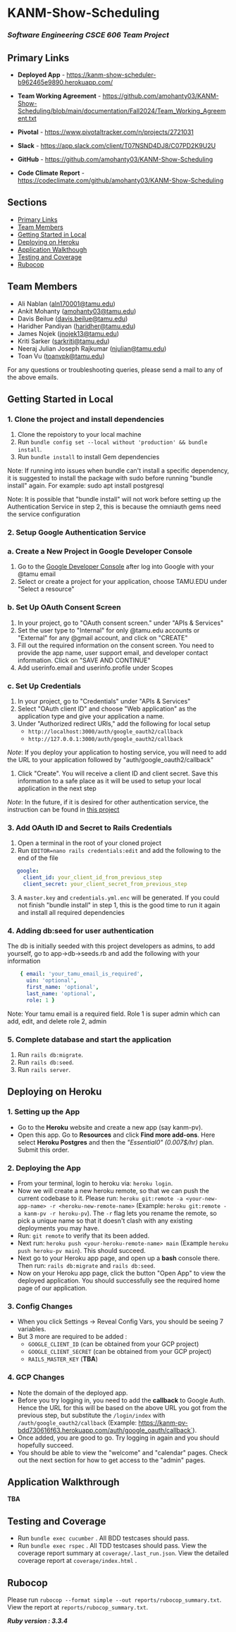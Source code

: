 # KANM-Show-Scheduling

### *Software Engineering CSCE 606 Team Project*

## Primary Links

- **Deployed App** - https://kanm-show-scheduler-b962465e9890.herokuapp.com/

- **Team Working Agreement** - https://github.com/amohanty03/KANM-Show-Scheduling/blob/main/documentation/Fall2024/Team_Working_Agreement.txt

- **Pivotal** - https://www.pivotaltracker.com/n/projects/2721031

- **Slack** - https://app.slack.com/client/T07NSND4DJ8/C07PD2K9U2U

- **GitHub** - https://github.com/amohanty03/KANM-Show-Scheduling

- **Code Climate Report** - https://codeclimate.com/github/amohanty03/KANM-Show-Scheduling


## Sections
- [Primary Links](#primary-links)
- [Team Members](#team-members)
- [Getting Started in Local](#getting-started-in-local)
- [Deploying on Heroku](#deploying-on-heroku)
- [Application Walkthough](#application-walkthrough)
- [Testing and Coverage](#testing-and-coverage)
- [Rubocop](#rubocop)


## Team Members

- Ali Nablan (aln170001@tamu.edu)
- Ankit Mohanty (amohanty03@tamu.edu)
- Davis Beilue (davis.beilue@tamu.edu)
- Haridher Pandiyan (haridher@tamu.edu)
- James Nojek (jnojek13@tamu.edu)
- Kriti Sarker (sarkriti@tamu.edu)
- Neeraj Julian Joseph Rajkumar (njulian@tamu.edu)
- Toan Vu (toanvpk@tamu.edu)

For any questions or troubleshooting queries, please send a mail to any of the above emails.


## Getting Started in Local
### 1. Clone the project and install dependencies
1. Clone the repoistory to your local machine
2. Run `bundle config set --local without 'production' && bundle install`. 
3. Run `bundle install` to install Gem dependencies

Note: If running into issues when bundle can't install a specific dependency, it is suggested to install the package with sudo before running "bundle install" again.
For example: sudo apt install postgresql

Note: It is possible that "bundle install" will not work before setting up the Authentication Service in step 2, this is because the omniauth gems need the service configuration

### 2. Setup Google Authentication Service
### a. Create a New Project in Google Developer Console
1. Go to the [Google Developer Console](https://console.developers.google.com/) after log into Google with your @tamu email
2. Select or create a project for your application, choose TAMU.EDU under "Select a resource"

### b. Set Up OAuth Consent Screen
1. In your project, go to "OAuth consent screen." under "APIs & Services"  
2. Set the user type to "Internal" for only @tamu.edu accounts or "External" for any @gmail account, and click on "CREATE"
3. Fill out the required information on the consent screen. You need to provide the app name, user support email, and developer contact information. Click on "SAVE AND CONTINUE"
4. Add userinfo.email and userinfo.profile under Scopes

### c. Set Up Credentials
1. In your project, go to "Credentials" under "APIs & Services"
2. Select "OAuth client ID" and choose "Web application" as the application type and give your application a name.
3. Under "Authorized redirect URIs," add the following for local setup
    - `http://localhost:3000/auth/google_oauth2/callback`
    - `http://127.0.0.1:3000/auth/google_oauth2/callback`

*Note*: If you deploy your application to hosting service, you will need to add the URL to your application followed by "auth/google_oauth2/callback"
1. Click "Create". You will receive a client ID and client secret. Save this information to a safe place as it will be used to setup your local application in the next step

*Note*: In the future, if it is desired for other authentication service, the instruction can be found in [this project](https://github.com/tamu-edu-students/Google-Auth-Ruby-By-JD)

### 3. Add OAuth ID and Secret to Rails Credentials
1. Open a terminal in the root of your cloned project
2. Run `EDITOR=nano rails credentials:edit` and add the following to the end of the file
```yaml
   google:
     client_id: your_client_id_from_previous_step
     client_secret: your_client_secret_from_previous_step
```
3. A `master.key` and `credentials.yml.enc` will be generated. If you could not finish "bundle install" in step 1, this is the good time to run it again and install all required dependencies

### 4. Adding db:seed for user authentication
The db is initially seeded with this project developers as admins, to add yourself, go to app->db->seeds.rb and add the following with your information
```yaml
    { email: 'your_tamu_email_is_required',
      uin: 'optional',
      first_name: 'optional',
      last_name: 'optional',
      role: 1 }
```
Note: Your tamu email is a required field. Role 1 is super admin which can add, edit, and delete role 2, admin

### 5. Complete database and start the application
1. Run `rails db:migrate`.
2. Run `rails db:seed`.
3. Run `rails server`.



## Deploying on Heroku
### 1. Setting up the App
- Go to the **Heroku** website and create a new app (say kanm-pv).
- Open this app. Go to **Resources** and click **Find more add-ons**. Here select **Heroku Postgres** and then the *"Essential0" (0.007$/hr)* plan. Submit this order.

### 2. Deploying the App
- From your terminal, login to heroku via: `heroku login`.
- Now we will create a new heroku remote, so that we can push the current codebase to it. Please run:
   `heroku git:remote -a <your-new-app-name> -r <heroku-new-remote-name>`
   (Example: `heroku git:remote -a kanm-pv -r heroku-pv`). 
   The `-r` flag lets you rename the remote, so pick a unique name so that it doesn't clash with any existing deployments you may have.
- Run: `git remote` to verify that its been added.
- Next run: `heroku push <your-heroku-remote-name> main` (Example `heroku push heroku-pv main`). This should succeed.
- Next go to your Heroku app page, and open up a **bash** console there. Then run: `rails db:migrate` and `rails db:seed`.
- Now on your Heroku app page, click the button "Open App" to view the deployed application. You should successfully see the required home page of our application.

### 3. Config Changes
- When you click Settings -> Reveal Config Vars, you should be seeing 7 variables.
- But 3 more are required to be added :
  - `GOOGLE_CLIENT_ID` (can be obtained from your GCP project)
  - `GOOGLE_CLIENT_SECRET` (can be obtained from your GCP project)
  - `RAILS_MASTER_KEY` (**TBA**)

### 4. GCP Changes
- Note the domain of the deployed app.
- Before you try logging in, you need to add the **callback** to Google Auth. Hence the URL for this will be based on the above URL you got from the previous step, but substitute the `/login/index` with `/auth/google_oauth2/callback` (Example: https://kanm-pv-bdd730616f63.herokuapp.com/auth/google_oauth/callback`). 
- Once added, you are good to go. Try logging in again and you should hopefully succeed.
- You should be able to view the "welcome" and "calendar" pages. Check out the next section for how to get access to the "admin" pages.


## Application Walkthrough

**TBA**


## Testing and Coverage

- Run `bundle exec cucumber` . All BDD testcases should pass.
- Run `bundle exec rspec` . All TDD testcases should pass.
View the coverage report summary at `coverage/.last_run.json`.
View the detailed coverage report at `coverage/index.html` .

## Rubocop

Please run ` rubocop --format simple --out reports/rubocop_summary.txt `.
View the report at `reports/rubocop_summary.txt`.


***Ruby version : 3.3.4***